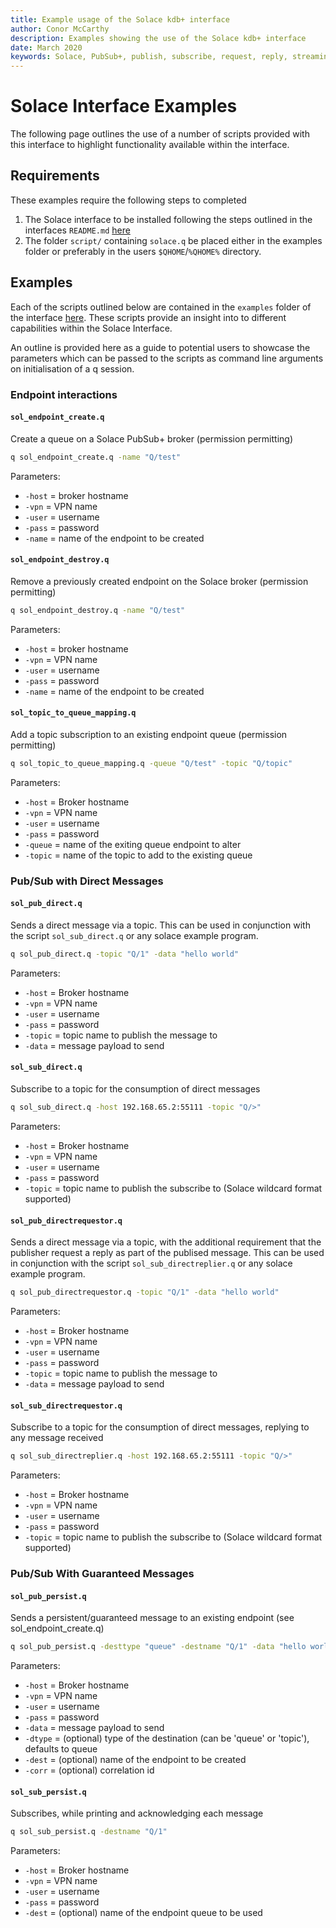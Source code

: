```yaml
---
title: Example usage of the Solace kdb+ interface
author: Conor McCarthy
description: Examples showing the use of the Solace kdb+ interface
date: March 2020
keywords: Solace, PubSub+, publish, subscribe, request, reply, streaming 
---
```


# <i class="fa fa-share-alt"></i> Solace Interface Examples

The following page outlines the use of a number of scripts provided with this interface to highlight functionality available within the interface.

## Requirements

These examples require the following steps to completed

1. The Solace interface to be installed following the steps outlined in the interfaces `README.md` [here](https://github.com/kxsystems/solace/blob/master/README.md)
2. The folder `script/` containing `solace.q` be placed either in the examples folder or preferably in the users `$QHOME`/`%QHOME%` directory.

## Examples

Each of the scripts outlined below are contained in the `examples` folder of the interface [here](https://github.com/KxSystems/solace/tree/master/examples). These scripts provide an insight into to different capabilities within the Solace Interface.

An outline is provided here as a guide to potential users to showcase the parameters which can be passed to the scripts as command line arguments on initialisation of a q session.

### Endpoint interactions

#### `sol_endpoint_create.q`

Create a queue on a Solace PubSub+ broker (permission permitting)

```bash
q sol_endpoint_create.q -name "Q/test"
```

Parameters:

- `-host` = broker hostname
- `-vpn`  = VPN name
- `-user` = username
- `-pass` = password
- `-name` = name of the endpoint to be created

#### `sol_endpoint_destroy.q`

Remove a previously created endpoint on the Solace broker (permission permitting)

```bash
q sol_endpoint_destroy.q -name "Q/test"
```

Parameters:

- `-host` = broker hostname
- `-vpn`  = VPN name
- `-user` = username
- `-pass` = password
- `-name` = name of the endpoint to be created

#### `sol_topic_to_queue_mapping.q`

Add a topic subscription to an existing endpoint queue (permission permitting)

```bash
q sol_topic_to_queue_mapping.q -queue "Q/test" -topic "Q/topic"
```

Parameters:

- `-host`  = Broker hostname
- `-vpn`   = VPN name
- `-user`  = username
- `-pass`  = password
- `-queue` = name of the exiting queue endpoint to alter
- `-topic` = name of the topic to add to the existing queue

### Pub/Sub with Direct Messages

#### `sol_pub_direct.q`

Sends a direct message via a topic. This can be used in conjunction with the script `sol_sub_direct.q` or any solace example program.

```bash
q sol_pub_direct.q -topic "Q/1" -data "hello world"
```

Parameters:

- `-host`  = Broker hostname
- `-vpn`   = VPN name
- `-user`  = username
- `-pass`  = password
- `-topic` = topic name to publish the message to
- `-data`  = message payload to send

#### `sol_sub_direct.q`

Subscribe to a topic for the consumption of direct messages

```bash
q sol_sub_direct.q -host 192.168.65.2:55111 -topic "Q/>"
```

Parameters:

- `-host`  = Broker hostname
- `-vpn`   = VPN name
- `-user`  = username
- `-pass`  = password
- `-topic` = topic name to publish the subscribe to (Solace wildcard format supported)

#### `sol_pub_directrequestor.q`

Sends a direct message via a topic, with the additional requirement that the publisher request a reply as part of the publised message. This can be used in conjunction with the script `sol_sub_directreplier.q` or any solace example program.

```bash
q sol_pub_directrequestor.q -topic "Q/1" -data "hello world"
```

Parameters:

- `-host`  = Broker hostname
- `-vpn`   = VPN name
- `-user`  = username
- `-pass`  = password
- `-topic` = topic name to publish the message to
- `-data`  = message payload to send

#### `sol_sub_directrequestor.q`

Subscribe to a topic for the consumption of direct messages, replying to any message received

```bash
q sol_sub_directreplier.q -host 192.168.65.2:55111 -topic "Q/>"
```

Parameters:

- `-host`  = Broker hostname
- `-vpn`   = VPN name
- `-user`  = username
- `-pass`  = password
- `-topic` = topic name to publish the subscribe to (Solace wildcard format supported)

### Pub/Sub With Guaranteed Messages

#### `sol_pub_persist.q`

Sends a persistent/guaranteed message to an existing endpoint (see sol_endpoint_create.q)

```bash
q sol_pub_persist.q -desttype "queue" -destname "Q/1" -data "hello world"  -correlationid 555
```

Parameters:

- `-host`  = Broker hostname
- `-vpn`   = VPN name
- `-user`  = username
- `-pass`  = password
- `-data`  = message payload to send
- `-dtype` = (optional) type of the destination (can be 'queue' or 'topic'), defaults to queue
- `-dest`  = (optional) name of the endpoint to be created
- `-corr`  = (optional) correlation id

#### `sol_sub_persist.q`

Subscribes, while printing and acknowledging each message

```bash
q sol_sub_persist.q -destname "Q/1"
```

Parameters:

- `-host` = Broker hostname
- `-vpn`  = VPN name
- `-user` = username
- `-pass` = password
- `-dest` = (optional) name of the endpoint queue to be used

